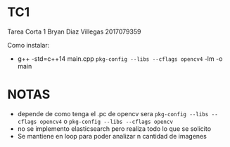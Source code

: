# TC1
Tarea Corta 1 
Bryan Diaz Villegas 2017079359

Como instalar:
- g++ -std=c++14 main.cpp `pkg-config --libs --cflags opencv4` -lm -o main

# NOTAS
- depende de como tenga el .pc de opencv sera `pkg-config --libs --cflags opencv4` o `pkg-config --libs --cflags opencv` 
- no se implemento elasticsearch pero realiza todo lo que se solicito
- Se mantiene en loop para poder analizar n cantidad de imagenes
